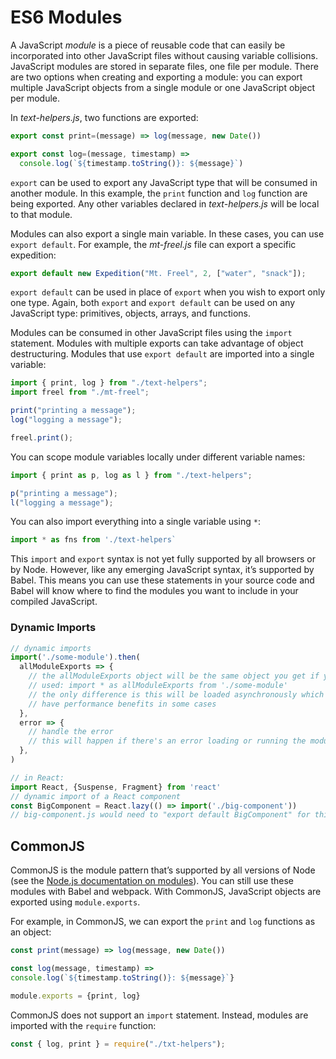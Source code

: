 # ES6 Modules

A JavaScript *module* is a piece of reusable code that can easily be incorporated into other JavaScript files without causing variable collisions. JavaScript modules are stored in separate files, one file per module. There are two options when creating and exporting a module: you can export multiple JavaScript objects from a single module or one JavaScript object per module.

In *text-helpers.js*, two functions are exported:

```javascript
export const print=(message) => log(message, new Date())

export const log=(message, timestamp) =>
  console.log(`${timestamp.toString()}: ${message}`)
```

`export` can be used to export any JavaScript type that will be consumed in another module. In this example, the `print` function and `log` function are being exported. Any other variables declared in *text-helpers.js* will be local to that module.

Modules can also export a single main variable. In these cases, you can use `export default`. For example, the *mt-freel.js* file can export a specific expedition:

```javascript
export default new Expedition("Mt. Freel", 2, ["water", "snack"]);
```

`export default` can be used in place of `export` when you wish to export only one type. Again, both `export` and `export default` can be used on any JavaScript type: primitives, objects, arrays, and functions.

Modules can be consumed in other JavaScript files using the `import` statement. Modules with multiple exports can take advantage of object destructuring. Modules that use `export default` are imported into a single variable:

```javascript
import { print, log } from "./text-helpers";
import freel from "./mt-freel";

print("printing a message");
log("logging a message");

freel.print();
```

You can scope module variables locally under different variable names:

```javascript
import { print as p, log as l } from "./text-helpers";

p("printing a message");
l("logging a message");
```

You can also import everything into a single variable using `*`:

```javascript
import * as fns from './text-helpers`
```

This `import` and `export` syntax is not yet fully supported by all browsers or by Node. However, like any emerging JavaScript syntax, it’s supported by Babel. This means you can use these statements in your source code and Babel will know where to find the modules you want to include in your compiled JavaScript.



### Dynamic Imports

```javascript
// dynamic imports
import('./some-module').then(
  allModuleExports => {
    // the allModuleExports object will be the same object you get if you had
    // used: import * as allModuleExports from './some-module'
    // the only difference is this will be loaded asynchronously which can
    // have performance benefits in some cases
  },
  error => {
    // handle the error
    // this will happen if there's an error loading or running the module
  },
)

// in React:
import React, {Suspense, Fragment} from 'react'
// dynamic import of a React component
const BigComponent = React.lazy(() => import('./big-component'))
// big-component.js would need to "export default BigComponent" for this to work
```



## CommonJS

CommonJS is the module pattern that’s supported by all versions of Node (see the [Node.js documentation on modules](https://oreil.ly/CN-gA)). You can still use these modules with Babel and webpack. With CommonJS, JavaScript objects are exported using `module.exports`.

For example, in CommonJS, we can export the `print` and `log` functions as an object:

```javascript
const print(message) => log(message, new Date())

const log(message, timestamp) =>
console.log(`${timestamp.toString()}: ${message}`}

module.exports = {print, log}
```

CommonJS does not support an `import` statement. Instead, modules are imported with the `require` function:

```javascript
const { log, print } = require("./txt-helpers");
```

